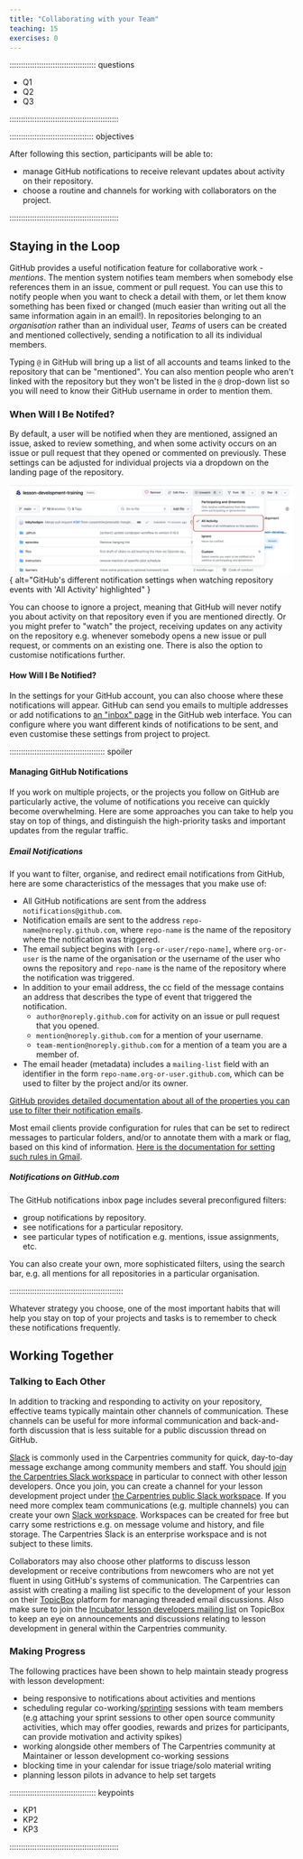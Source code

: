 ```yaml
---
title: "Collaborating with your Team"
teaching: 15
exercises: 0
---
```


:::::::::::::::::::::::::::::::::::::: questions

- Q1
- Q2
- Q3

::::::::::::::::::::::::::::::::::::::::::::::::

::::::::::::::::::::::::::::::::::::: objectives

After following this section, participants will be able to:

- manage GitHub notifications to receive relevant updates about activity on their repository.
- choose a routine and channels for working with collaborators on the project.

::::::::::::::::::::::::::::::::::::::::::::::::

## Staying in the Loop
GitHub provides a useful notification feature for collaborative work - _mentions_.
The mention system notifies team members when somebody else references them in an issue, comment or pull request.
You can use this to notify people when you want to check a detail with them, or let them know something has been fixed or changed (much easier than writing out all the same information again in an email!).
In repositories belonging to an _organisation_ rather than an individual user, _Teams_ of users can be created and mentioned collectively, sending a notification to all its individual members.

Typing `@` in GitHub will bring up a list of all accounts and teams linked to the repository that can be "mentioned". You can also mention people who aren't linked with the repository but they won't be listed in the `@` drop-down list so you will need to know their GitHub username in order to mention them.

### When Will I Be Notifed?
By default, a user will be notified when they are mentioned, assigned an issue, asked to review something, and when some activity occurs on an issue or pull request that they opened or commented on previously.
These settings can be adjusted for individual projects via a dropdown on the landing page of the repository. 

![GitHub's different notification settings when watching repository events with 'All Activity' highlighted](fig/github-watch-settings.png){
alt="GitHub's different notification settings when watching repository events with 'All Activity' highlighted"
}

You can choose to ignore a project, meaning that GitHub will never notify you about activity on that repository even if you are mentioned directly.
Or you might prefer to "watch" the project, receiving updates on any activity on the repository e.g. whenever somebody opens a new issue or pull request, or comments on an existing one.
There is also the option to customise notifications further.

#### How Will I Be Notified?
In the settings for your GitHub account, you can also choose where these notifications will appear.
GitHub can send you emails to multiple addresses or add notifications to [an "inbox" page](https://github.com/notifications) in the GitHub web interface.
You can configure where you want different kinds of notifications to be sent, and even customise these settings from project to project.

:::::::::::::::::::::::::::::::::::::::::: spoiler

#### Managing GitHub Notifications
If you work on multiple projects, or the projects you follow on GitHub are particularly active, the volume of notifications you receive can quickly become overwhelming.
Here are some approaches you can take to help you stay on top of things, and distinguish the high-priority tasks and important updates from the regular traffic.

##### Email Notifications
If you want to filter, organise, and redirect email notifications from GitHub,
here are some characteristics of the messages that you make use of:

- All GitHub notifications are sent from the address `notifications@github.com`.
- Notification emails are sent to the address `repo-name@noreply.github.com`, where `repo-name` is the name of the repository where the notification was triggered.
- The email subject begins with `[org-or-user/repo-name]`, where `org-or-user` is the name of the organisation or the username of the user who owns the repository and `repo-name` is the name of the repository where the notification was triggered.
- In addition to your email address, the cc field of the message contains an address that describes the type of event that triggered the notification.
  - `author@noreply.github.com` for activity on an issue or pull request that you opened.
  - `mention@noreply.github.com` for a mention of your username.
  - `team-mention@noreply.github.com` for a mention of a team you are a member of.
- The email header (metadata) includes a `mailing-list` field with an identifier in the form `repo-name.org-or-user.github.com`, which can be used to filter by the project and/or its owner.

[GitHub provides detailed documentation about all of the properties you can use to filter their notification emails](https://docs.github.com/en/account-and-profile/managing-subscriptions-and-notifications-on-github/setting-up-notifications/configuring-notifications#filtering-email-notifications).

Most email clients provide configuration for rules that can be set to redirect messages to particular folders, and/or to annotate them with a mark or flag, based on this kind of information. 
[Here is the documentation for setting such rules in Gmail](https://support.google.com/mail/answer/6579?hl=en).

##### Notifications on GitHub.com
The GitHub notifications inbox page includes several preconfigured filters:

- group notifications by repository.
- see notifications for a particular repository.
- see particular types of notification e.g. mentions, issue assignments, etc.

You can also create your own, more sophisticated filters, using the search bar, e.g. all mentions for all repositories in a particular organisation.

::::::::::::::::::::::::::::::::::::::::::::::::::

Whatever strategy you choose, one of the most important habits that will help you stay on top of your projects and tasks is to remember to check these notifications frequently.

## Working Together

### Talking to Each Other
In addition to tracking and responding to activity on your repository, effective teams typically maintain other channels of communication.
These channels can be useful for more informal communication and back-and-forth discussion that is less suitable for a public discussion thread on GitHub.

[Slack](https://slack.com/) is commonly used in the Carpentries community for quick, day-to-day message exchange among community members and staff.
You should [join the Carpentries Slack workspace](https://slack-invite.carpentries.org/) in particular to connect with other lesson developers.
Once you join, you can create a channel for your lesson development project under [the Carpentries public Slack workspace](https://carpentries.slack.com/).
If you need more complex team communications (e.g. multiple channels) you can create your own [Slack workspace](https://slack.com/intl/en-gb/).
Workspaces can be created for free but carry some restrictions e.g. on message volume and history, and file storage.
The Carpentries Slack is an enterprise workspace and is not subject to these limits.

Collaborators may also choose other platforms to discuss lesson development or receive contributions from newcomers who are not yet fluent in using GitHub's systems of communication. 
The Carpentries can assist with creating a mailing list specific to the development of your lesson on their [TopicBox](https://carpentries.topicbox.com/) platform for managing threaded email discussions. 
Also make sure to join the [Incubator lesson developers mailing list](https://carpentries.topicbox.com/groups/incubator-developers) on TopicBox to keep an eye on announcements and discussions relating to lesson development in general within the Carpentries community.

### Making Progress

The following practices have been shown to help maintain steady progress with lesson development:

  - being responsive to notifications about activities and mentions
  - scheduling regular co-working/[sprinting](learners/reference.md#glossary) sessions with team members (e.g attaching your sprint sessions to other open source community activities, which may offer goodies, rewards and prizes for participants, can provide motivation and activity spikes)
  - working alongside other members of The Carpentries community at Maintainer or lesson development co-working sessions
  - blocking time in your calendar for issue triage/solo material writing
  - planning lesson pilots in advance to help set targets

:::::::::::::::::::::::::::::::::::::: keypoints

- KP1
- KP2
- KP3

::::::::::::::::::::::::::::::::::::::::::::::::
